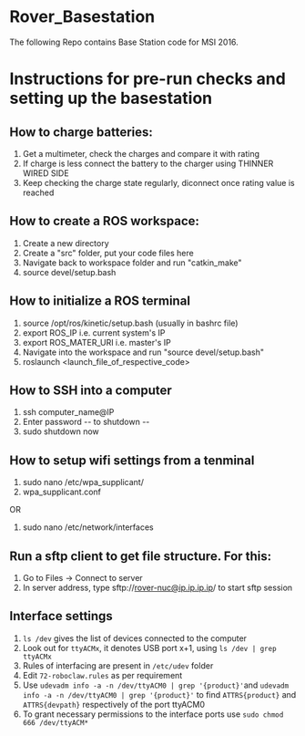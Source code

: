 Rover_Basestation
===============================================================
The following Repo contains Base Station code for MSI 2016.

# Instructions for pre-run checks and setting up the basestation

## How to charge batteries:
1. Get a multimeter, check the charges and compare it with rating
2. If charge is less connect the battery to the charger using THINNER WIRED SIDE
3. Keep checking the charge state regularly, diconnect once rating value is reached

## How to create a ROS workspace:
1. Create a new directory
2. Create a "src" folder, put your code files here
3. Navigate back to workspace folder and run "catkin_make"
4. source devel/setup.bash

## How to initialize a ROS terminal
1. source /opt/ros/kinetic/setup.bash (usually in bashrc file)
2. export ROS_IP i.e. current system's IP
3. export ROS_MATER_URI i.e. master's IP
4. Navigate into the workspace and run "source devel/setup.bash"
5. roslaunch <launch_file_of_respective_code>

## How to SSH into a computer
1. ssh computer_name@IP
2. Enter password
-- to shutdown --
3. sudo shutdown now

## How to setup wifi settings from a tenminal
1. sudo nano /etc/wpa_supplicant/
2. wpa_supplicant.conf

OR

1. sudo nano /etc/network/interfaces

## Run a sftp client to get file structure. For this:
1. Go to Files -> Connect to server
2. In server address, type sftp://rover-nuc@ip.ip.ip.ip/ to start sftp session

## Interface settings
1. `ls /dev` gives the list of devices connected to the computer
2. Look out for `ttyACMx`, it denotes USB port x+1, using `ls /dev | grep ttyACMx`  
3. Rules of interfacing are present in `/etc/udev` folder
4. Edit `72-roboclaw.rules` as per requirement
5. Use `udevadm info -a -n /dev/ttyACM0 | grep '{product}'`and `udevadm info -a -n /dev/ttyACM0 | grep '{product}'` to find `ATTRS{product}` and `ATTRS{devpath}` respectively of the port ttyACM0
6. To grant necessary permissions to the interface ports use `sudo chmod 666 /dev/ttyACM*`

